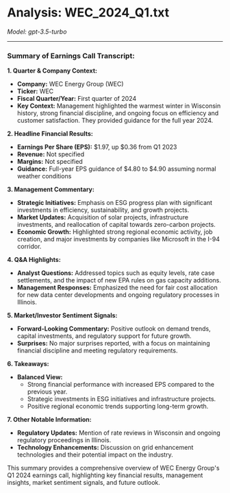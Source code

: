 # Analysis: WEC_2024_Q1.txt

*Model: gpt-3.5-turbo*

---

### Summary of Earnings Call Transcript:

**1. Quarter & Company Context:**
- **Company:** WEC Energy Group (WEC)
- **Ticker:** WEC
- **Fiscal Quarter/Year:** First quarter of 2024
- **Key Context:** Management highlighted the warmest winter in Wisconsin history, strong financial discipline, and ongoing focus on efficiency and customer satisfaction. They provided guidance for the full year 2024.

**2. Headline Financial Results:**
- **Earnings Per Share (EPS):** $1.97, up $0.36 from Q1 2023
- **Revenue:** Not specified
- **Margins:** Not specified
- **Guidance:** Full-year EPS guidance of $4.80 to $4.90 assuming normal weather conditions

**3. Management Commentary:**
- **Strategic Initiatives:** Emphasis on ESG progress plan with significant investments in efficiency, sustainability, and growth projects.
- **Market Updates:** Acquisition of solar projects, infrastructure investments, and reallocation of capital towards zero-carbon projects.
- **Economic Growth:** Highlighted strong regional economic activity, job creation, and major investments by companies like Microsoft in the I-94 corridor.

**4. Q&A Highlights:**
- **Analyst Questions:** Addressed topics such as equity levels, rate case settlements, and the impact of new EPA rules on gas capacity additions.
- **Management Responses:** Emphasized the need for fair cost allocation for new data center developments and ongoing regulatory processes in Illinois.

**5. Market/Investor Sentiment Signals:**
- **Forward-Looking Commentary:** Positive outlook on demand trends, capital investments, and regulatory support for future growth.
- **Surprises:** No major surprises reported, with a focus on maintaining financial discipline and meeting regulatory requirements.

**6. Takeaways:**
- **Balanced View:** 
  - Strong financial performance with increased EPS compared to the previous year.
  - Strategic investments in ESG initiatives and infrastructure projects.
  - Positive regional economic trends supporting long-term growth.

**7. Other Notable Information:**
- **Regulatory Updates:** Mention of rate reviews in Wisconsin and ongoing regulatory proceedings in Illinois.
- **Technology Enhancements:** Discussion on grid enhancement technologies and their potential impact on the industry.

This summary provides a comprehensive overview of WEC Energy Group's Q1 2024 earnings call, highlighting key financial results, management insights, market sentiment signals, and future outlook.